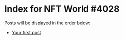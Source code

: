 # Index for NFT World #4028
Posts will be displayed in the order below:

- [Your first post](./001-first.md)

